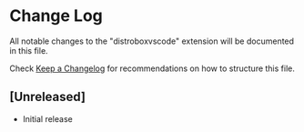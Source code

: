 # Change Log

All notable changes to the "distroboxvscode" extension will be documented in this file.

Check [Keep a Changelog](http://keepachangelog.com/) for recommendations on how to structure this file.

## [Unreleased]

- Initial release